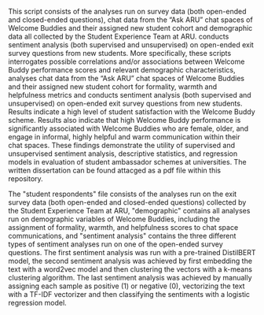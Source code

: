 This script consists of the analyses run on survey data (both open-ended and closed-ended questions), chat data from the “Ask ARU” chat spaces of Welcome Buddies and their assigned new student cohort and demographic data all collected by the Student Experience Team at ARU. conducts sentiment analysis (both supervised and unsupervised) on open-ended exit survey questions from new students. More specifically, these scripts interrogates possible correlations and/or associations between Welcome Buddy performance scores and relevant demographic characteristics, analyses chat data from the “Ask ARU” chat spaces of Welcome Buddies and their assigned new student cohort for formality, warmth and helpfulness metrics and conducts sentiment analysis (both supervised and unsupervised) on open-ended exit survey questions from new students. Results indicate a high level of student satisfaction with the Welcome Buddy scheme. Results also indicate that high Welcome Buddy performance is significantly associated with Welcome Buddies who are female, older, and engage in informal, highly helpful and warm communication within their chat spaces. These findings demonstrate the utility of supervised and unsupervised sentiment analysis, descriptive statistics, and regression models in evaluation of student ambassador schemes at universities. The written dissertation can be found attacged as a pdf file within this repository.

The "student respondents" file consists of the analyses run on the exit survey data (both open-ended and closed-ended questions) collected by the Student Experience Team at ARU, "demographic" contains all analyses run on demographic variables of Welcome Buddies, including the assignment of formality, warmth, and helpfulness scores to chat space communications, and "sentiment analysis" contains the three different types of sentiment analyses run on one of the open-ended survey questions. The first sentiment analysis was run with a pre-trained DistilBERT model, the second sentiment analysis was achieved by first embedding the text with a word2vec model and then clustering the vectors with a k-means clustering algorithm. The last sentiment analysis was achieved by manually assigning each sample as positive (1) or negative (0), vectorizing the text with a TF-IDF vectorizer and then classifying the sentiments with a logistic regression model.
